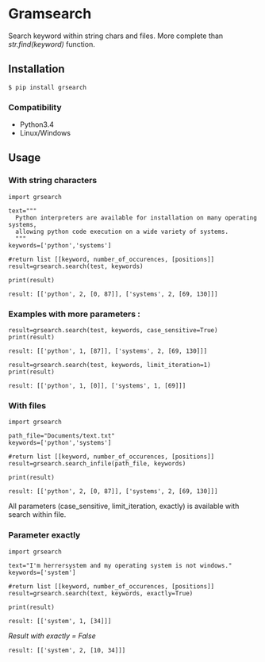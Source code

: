 # Gramsearch
Search keyword within string chars and files. More complete than _str.find(keyword)_ function.

## Installation
```
$ pip install grsearch
```
### Compatibility
- Python3.4
- Linux/Windows

## Usage

### With string characters
```
import grsearch

text="""
  Python interpreters are available for installation on many operating systems,
  allowing python code execution on a wide variety of systems.
  """
keywords=['python','systems']

#return list [[keyword, number_of_occurences, [positions]]
result=grsearch.search(test, keywords)

print(result)
```

```
result: [['python', 2, [0, 87]], ['systems', 2, [69, 130]]]
```
### Examples with more parameters :
```
result=grsearch.search(test, keywords, case_sensitive=True)
print(result)
```

```
result: [['python', 1, [87]], ['systems', 2, [69, 130]]]
```

```
result=grsearch.search(test, keywords, limit_iteration=1)
print(result)
```

```
result: [['python', 1, [0]], ['systems', 1, [69]]]
```

### With files
```
import grsearch

path_file="Documents/text.txt"
keywords=['python','systems']

#return list [[keyword, number_of_occurences, [positions]]
result=grsearch.search_infile(path_file, keywords)

print(result)
```

```
result: [['python', 2, [0, 87]], ['systems', 2, [69, 130]]]
```
All parameters (case_sensitive, limit_iteration, exactly) is available with search within file.

### Parameter __exactly__

```
import grsearch

text="I'm herrersystem and my operating system is not windows."
keywords=['system']

#return list [[keyword, number_of_occurences, [positions]]
result=grsearch.search(text, keywords, exactly=True)

print(result)
```

```
result: [['system', 1, [34]]]
```

_Result with exactly = False_

```
result: [['system', 2, [10, 34]]]
```
